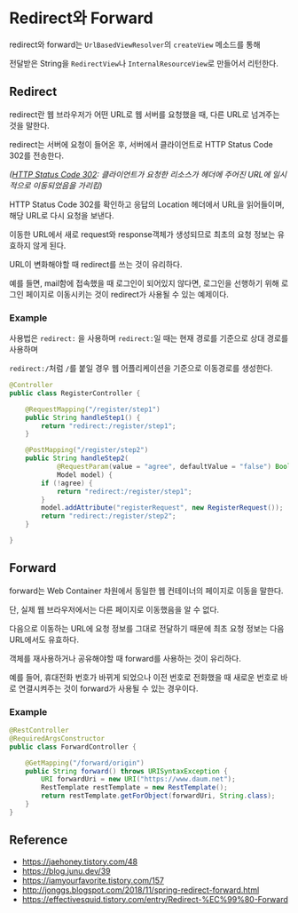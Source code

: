 # Redirect와  Forward

redirect와 forward는 `UrlBasedViewResolver`의 `createView` 메소드를 통해  

전달받은 String을 `RedirectView`나 `InternalResourceView`로 만들어서 리턴한다.  



## Redirect

redirect란 웹 브라우저가 어떤 URL로 웹 서버를 요청했을 때, 다른 URL로 넘겨주는 것을 말한다.   

redirect는 서버에 요청이 들어온 후, 서버에서 클라이언트로 HTTP Status Code 302를 전송한다.

_([HTTP Status Code 302](https://developer.mozilla.org/ko/docs/Web/HTTP/Status/302): 클라이언트가 요청한 리소스가 헤더에 주어진 URL에 일시적으로 이동되었음을 가리킴)_   

HTTP Status Code 302를 확인하고 응답의 Location 헤더에서 URL을 읽어들이며,  해당 URL로 다시 요청을 보낸다.  

이동한 URL에서 새로 request와 response객체가 생성되므로 최초의 요청 정보는 유효하지 않게 된다.  

URL이 변화해야할 때 redirect를 쓰는 것이 유리하다.  

예를 들면, mail함에 접속했을 때 로그인이 되어있지 않다면, 로그인을 선행하기 위해 로그인 페이지로 이동시키는 것이 redirect가 사용될 수 있는 예제이다.  

### Example

사용법은 `redirect:` 을 사용하며 `redirect:`일 때는 현재 경로를 기준으로 상대 경로를 사용하며

`redirect:/`처럼 `/`를 붙일 경우 웹 어플리케이션을 기준으로 이동경로를 생성한다.  

```java
@Controller
public class RegisterController {

	@RequestMapping("/register/step1")
	public String handleStep1() {
		return "redirect:/register/step1";
	}

	@PostMapping("/register/step2")
	public String handleStep2(
			@RequestParam(value = "agree", defaultValue = "false") Boolean agree,
			Model model) {
		if (!agree) {
			return "redirect:/register/step1";
		}
		model.addAttribute("registerRequest", new RegisterRequest());
		return "redirect:/register/step2";
	}

}
```



## Forward

forward는 Web Container 차원에서 동일한 웹 컨테이너의 페이지로 이동을 말한다.  

단, 실제 웹 브라우저에서는 다른 페이지로 이동했음을 알 수 없다.   

다음으로 이동하는 URL에 요청 정보를 그대로 전달하기 때문에 최초 요청 정보는 다음 URL에서도 유효하다.  

객체를 재사용하거나 공유해야할 때 forward를 사용하는 것이 유리하다.  

예를 들어, 휴대전화 번호가 바뀌게 되었으나 이전 번호로 전화했을 때 새로운 번호로 바로 연결시켜주는 것이 forward가 사용될 수 있는 경우이다.  

### Example

```java
@RestController
@RequiredArgsConstructor
public class ForwardController {

    @GetMapping("/forward/origin")
    public String forward() throws URISyntaxException {
        URI forwardUri = new URI("https://www.daum.net");
        RestTemplate restTemplate = new RestTemplate();
        return restTemplate.getForObject(forwardUri, String.class);
    }
}
```



## Reference

- https://jaehoney.tistory.com/48
- https://blog.junu.dev/39
- https://iamyourfavorite.tistory.com/157
- http://jonggs.blogspot.com/2018/11/spring-redirect-forward.html
- https://effectivesquid.tistory.com/entry/Redirect-%EC%99%80-Forward